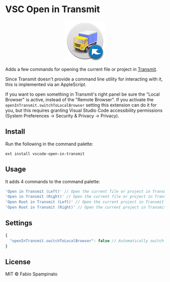 # VSC Open in Transmit

<p align="center">
	<img src="https://raw.githubusercontent.com/fabiospampinato/vscode-open-in-transmit/master/resources/logo-128x128.png" alt="Logo">
</p>

Adds a few commands for opening the current file or project in [Transmit](https://panic.com/transmit).

Since Transmit doesn't provide a command line utility for interacting with it, this is implemented via an AppleScript.

If you want to open something in Transmit's right panel be sure the "Local Browser" is active, instead of the "Remote Browser". If you activate the `openInTransmit.switchToLocalBrowser` setting this extension can do it for you, but this requires granting Visual Studio Code accessibility permissions (System Preferences -> Security & Privacy -> Privacy).

## Install

Run the following in the command palette:

```shell
ext install vscode-open-in-transmit
```

## Usage

It adds 4 commands to the command palette:

```js
'Open in Transmit (Left)' // Open the current file or project in Transmit's left panel
'Open in Transmit (Right)' // Open the current file or project in Transmit's right panel
'Open Root in Transmit (Left)' // Open the current project in Transmit's left panel
'Open Root in Transmit (Right)' // Open the current project in Transmit's right panel
```

## Settings

```js
{
  "openInTransmit.switchToLocalBrowser": false // Automatically switch to the local browser
}
```

## License

MIT © Fabio Spampinato
